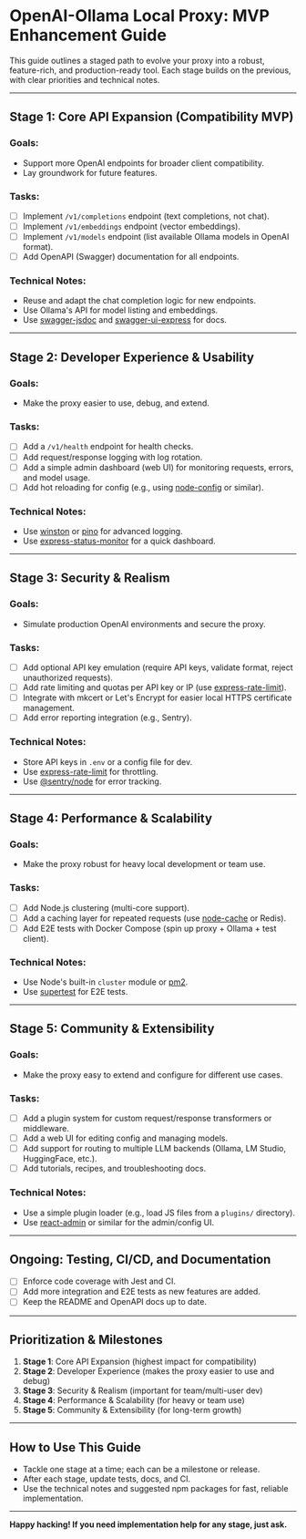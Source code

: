 # OpenAI-Ollama Local Proxy: MVP Enhancement Guide

This guide outlines a staged path to evolve your proxy into a robust, feature-rich, and production-ready tool. Each stage builds on the previous, with clear priorities and technical notes.

---

## **Stage 1: Core API Expansion (Compatibility MVP)**

### **Goals:**
- Support more OpenAI endpoints for broader client compatibility.
- Lay groundwork for future features.

### **Tasks:**
- [ ] Implement `/v1/completions` endpoint (text completions, not chat).
- [ ] Implement `/v1/embeddings` endpoint (vector embeddings).
- [ ] Implement `/v1/models` endpoint (list available Ollama models in OpenAI format).
- [ ] Add OpenAPI (Swagger) documentation for all endpoints.

### **Technical Notes:**
- Reuse and adapt the chat completion logic for new endpoints.
- Use Ollama's API for model listing and embeddings.
- Use [swagger-jsdoc](https://www.npmjs.com/package/swagger-jsdoc) and [swagger-ui-express](https://www.npmjs.com/package/swagger-ui-express) for docs.

---

## **Stage 2: Developer Experience & Usability**

### **Goals:**
- Make the proxy easier to use, debug, and extend.

### **Tasks:**
- [ ] Add a `/v1/health` endpoint for health checks.
- [ ] Add request/response logging with log rotation.
- [ ] Add a simple admin dashboard (web UI) for monitoring requests, errors, and model usage.
- [ ] Add hot reloading for config (e.g., using [node-config](https://www.npmjs.com/package/config) or similar).

### **Technical Notes:**
- Use [winston](https://www.npmjs.com/package/winston) or [pino](https://www.npmjs.com/package/pino) for advanced logging.
- Use [express-status-monitor](https://www.npmjs.com/package/express-status-monitor) for a quick dashboard.

---

## **Stage 3: Security & Realism**

### **Goals:**
- Simulate production OpenAI environments and secure the proxy.

### **Tasks:**
- [ ] Add optional API key emulation (require API keys, validate format, reject unauthorized requests).
- [ ] Add rate limiting and quotas per API key or IP (use [express-rate-limit](https://www.npmjs.com/package/express-rate-limit)).
- [ ] Integrate with mkcert or Let's Encrypt for easier local HTTPS certificate management.
- [ ] Add error reporting integration (e.g., Sentry).

### **Technical Notes:**
- Store API keys in `.env` or a config file for dev.
- Use [express-rate-limit](https://www.npmjs.com/package/express-rate-limit) for throttling.
- Use [@sentry/node](https://www.npmjs.com/package/@sentry/node) for error tracking.

---

## **Stage 4: Performance & Scalability**

### **Goals:**
- Make the proxy robust for heavy local development or team use.

### **Tasks:**
- [ ] Add Node.js clustering (multi-core support).
- [ ] Add a caching layer for repeated requests (use [node-cache](https://www.npmjs.com/package/node-cache) or Redis).
- [ ] Add E2E tests with Docker Compose (spin up proxy + Ollama + test client).

### **Technical Notes:**
- Use Node's built-in `cluster` module or [pm2](https://www.npmjs.com/package/pm2).
- Use [supertest](https://www.npmjs.com/package/supertest) for E2E tests.

---

## **Stage 5: Community & Extensibility**

### **Goals:**
- Make the proxy easy to extend and configure for different use cases.

### **Tasks:**
- [ ] Add a plugin system for custom request/response transformers or middleware.
- [ ] Add a web UI for editing config and managing models.
- [ ] Add support for routing to multiple LLM backends (Ollama, LM Studio, HuggingFace, etc.).
- [ ] Add tutorials, recipes, and troubleshooting docs.

### **Technical Notes:**
- Use a simple plugin loader (e.g., load JS files from a `plugins/` directory).
- Use [react-admin](https://marmelab.com/react-admin/) or similar for the admin/config UI.

---

## **Ongoing: Testing, CI/CD, and Documentation**

- [ ] Enforce code coverage with Jest and CI.
- [ ] Add more integration and E2E tests as new features are added.
- [ ] Keep the README and OpenAPI docs up to date.

---

## **Prioritization & Milestones**

1. **Stage 1**: Core API Expansion (highest impact for compatibility)
2. **Stage 2**: Developer Experience (makes the proxy easier to use and debug)
3. **Stage 3**: Security & Realism (important for team/multi-user dev)
4. **Stage 4**: Performance & Scalability (for heavy or team use)
5. **Stage 5**: Community & Extensibility (for long-term growth)

---

## **How to Use This Guide**
- Tackle one stage at a time; each can be a milestone or release.
- After each stage, update tests, docs, and CI.
- Use the technical notes and suggested npm packages for fast, reliable implementation.

---

**Happy hacking! If you need implementation help for any stage, just ask.** 